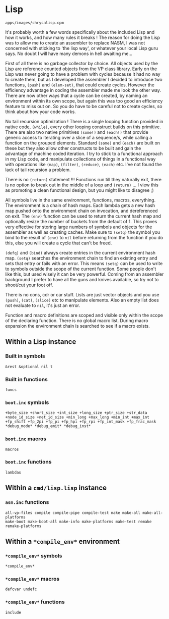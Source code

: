 # Lisp

```image
apps/images/chrysalisp.cpm
```

It's probably worth a few words specifically about the included Lisp and how it
works, and how many rules it breaks ! The reason for doing the Lisp was to
allow me to create an assembler to replace NASM, I was not concerned with
sticking to 'the lisp way', or whatever your local Lisp guru says. No doubt I
will have many demons in hell awaiting me...

First of all there is no garbage collector by choice. All objects used by the
Lisp are reference counted objects from the VP class library. Early on the Lisp
was never going to have a problem with cycles because it had no way to create
them, but as I developed the assembler I decided to introduce two functions,
`(push)` and `(elem-set)`, that could create cycles. However the efficiency
advantage in coding the assembler made me look the other way. There are now
other ways that a cycle can be created, by naming an environment within its own
scope, but again this was too good an efficiency feature to miss out on. So you
do have to be careful not to create cycles, so think about how your code works.

No tail recursion optimization ! There is a single looping function provided in
native code, `(while)`, every other looping construct builds on this primitive.
There are also two native primitives `(some!)` and `(each!)` that provide
generic access to iterating over a slice of a sequence/s, while calling a
function on the grouped elements. Standard `(some)` and `(each)` are built on
these but they also allow other constructs to be built and gain the advantage
of machine coded iteration. I try to stick to a functional approach in my Lisp
code, and manipulate collections of things in a functional way with operations
like `(map)`, `(filter)`, `(reduce)`, `(each)` etc. I've not found the lack of
tail recursion a problem.

There is no `(return)` statement !!! Functions run till they naturally exit,
there is no option to break out in the middle of a loop and `(return)` ... I
view this as promoting a clean functional design, but you might like to
disagree ;)

All symbols live in the same environment, functions, macros, everything. The
environment is a chain of hash maps. Each lambda gets a new hash map pushed
onto the environment chain on invocation, and dereferenced on exit. The `(env)`
function can be used to return the current hash map and optionally resize the
number of buckets from the default of 1. This proves very effective for storing
large numbers of symbols and objects for the assembler as well as creating
caches. Make sure to `(setq)` the symbol you bind to the result of `(env)` to
`nil` before returning from the function if you do this, else you will create a
cycle that can't be freed.

`(defq)` and `(bind)` always create entries in the current environment hash
map. `(setq)` searches the environment chain to find an existing entry and sets
that entry or fails with an error. This means `(setq)` can be used to write to
symbols outside the scope of the current function. Some people don't like this,
but used wisely it can be very powerful. Coming from an assembler background I
prefer to have all the guns and knives available, so try not to shoot/cut your
foot off.

There is no cons, cdr or car stuff. Lists are just vector objects and you use
`(push)`, `(cat)`, `(slice)` etc to manipulate elements. Also an empty list
does not evaluate to `nil`, it's just an error.

Function and macro definitions are scoped and visible only within the scope of
the declaring function. There is no global macro list. During macro expansion
the environment chain is searched to see if a macro exists.

## Within a Lisp instance

### Built in symbols

```vdu
&rest &optional nil t
```

### Built in functions

```info
funcs
```

### `boot.inc` symbols

```vdu
+byte_size +short_size +int_size +long_size +ptr_size +str_data
+node_id_size +net_id_size +min_long +max_long +min_int +max_int
+fp_shift +fp_2pi +fp_pi +fp_hpi +fp_rpi +fp_int_mask +fp_frac_mask
*debug_mode* *debug_emit* *debug_inst*
```

### `boot.inc` macros

```info
macros
```

### `boot.inc` functions

```info
lambdas
```

## Within a `cmd/lisp.lisp` instance

### `asm.inc` functions

```vdu
all-vp-files compile compile-pipe compile-test make make-all make-all-platforms
make-boot make-boot-all make-info make-platforms make-test remake
remake-platforms
```

## Within a `*compile_env*` environment

### `*compile_env*` symbols

```vdu
*compile_env*
```

### `*compile_env*` macros

```vdu
defcvar undefc
```

### `*compile_env*` functions

```vdu
include
```
